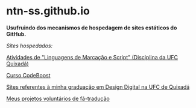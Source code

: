 # ntn-ss.github.io

**Usufruindo dos mecanismos de hospedagem de sites estáticos do GitHub.**

*Sites hospedados:*

[Atividades de "Linguagens de Marcação e Script" (Disciplina da UFC Quixadá)](http://ntn-ss.github.io/Tarefas%20de%20LMS)

[Curso CodeBoost](http://ntn-ss.github.io/CodeBoost)

[Sites referentes à minha graduação em Design Digital na UFC de Quixadá](http://ntn-ss.github.io/Sites%20Serios)

[Meus projetos voluntários de fã-tradução](http://ntn-ss.github.io/Projetos%20de%20Tradução)